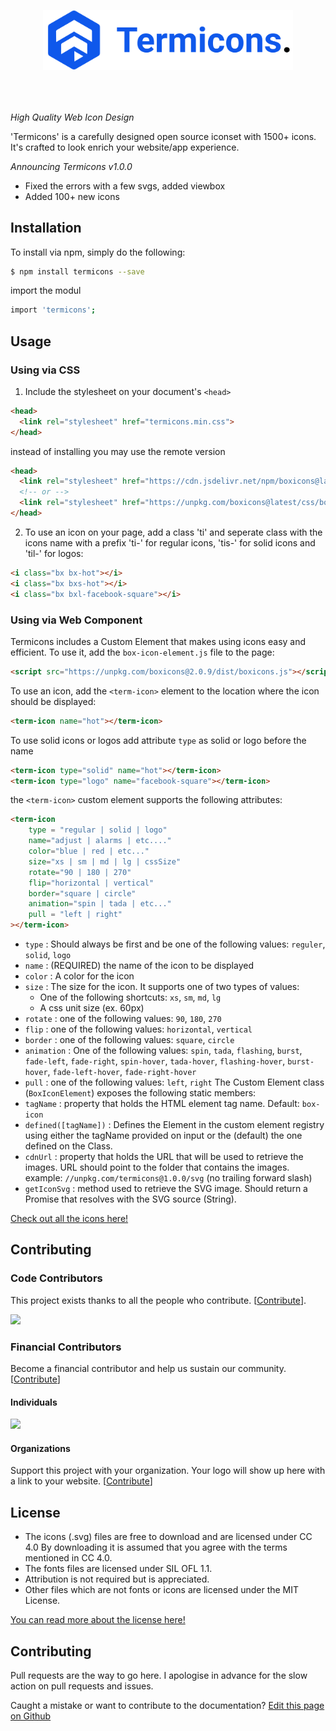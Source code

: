 <p align="center"><a href="https://termicons.com" target="_blank"><img src="public/logo_termicons.svg" width="400" style="margin-bottom: 50px"></a></p>

_High Quality Web Icon Design_

'Termicons' is a carefully designed open source iconset with 1500+ icons. It's crafted to look enrich your website/app experience.

_Announcing Termicons v1.0.0_

- Fixed the errors with a few svgs, added viewbox
- Added 100+ new icons

## Installation

To install via npm, simply do the following:

```bash
$ npm install termicons --save
```
import the modul

```bash
import 'termicons';
```

## Usage

### Using via CSS

1. Include the stylesheet on your document's `<head>`

```html
<head>
  <link rel="stylesheet" href="termicons.min.css">
</head>
```

instead of installing you may use the remote version

```html
<head>
  <link rel="stylesheet" href="https://cdn.jsdelivr.net/npm/boxicons@latest/css/boxicons.min.css">
  <!-- or -->
  <link rel="stylesheet" href="https://unpkg.com/boxicons@latest/css/boxicons.min.css">
</head>
```

2. To use an icon on your page, add a class 'ti' and seperate class with the icons name with a prefix 'ti-' for regular icons, 'tis-' for solid icons and 'til-' for logos:

```html
<i class="bx bx-hot"></i>
<i class="bx bxs-hot"></i>
<i class="bx bxl-facebook-square"></i>
```

### Using via Web Component

Termicons includes a Custom Element that makes using icons easy and efficient. To use it, add the `box-icon-element.js` file to the page:

```html
<script src="https://unpkg.com/boxicons@2.0.9/dist/boxicons.js"></script>
```

To use an icon, add the `<term-icon>` element to the location where the icon should be displayed:

```html
<term-icon name="hot"></term-icon>
```

To use solid icons or logos add attribute `type` as solid or logo before the name

```html
<term-icon type="solid" name="hot"></term-icon>
<term-icon type="logo" name="facebook-square"></term-icon>
```

the `<term-icon>` custom element supports the following attributes:

```html
<term-icon
    type = "regular | solid | logo"
    name="adjust | alarms | etc...."
    color="blue | red | etc..."
    size="xs | sm | md | lg | cssSize"
    rotate="90 | 180 | 270"
    flip="horizontal | vertical"
    border="square | circle"
    animation="spin | tada | etc..."
    pull = "left | right"
></term-icon>
```

- `type` : Should always be first and be one of the following values: `reguler`, `solid`, `logo`
- `name` : (REQUIRED) the name of the icon to be displayed
- `color` : A color for the icon
- `size` : The size for the icon. It supports one of two types of values:
    - One of the following shortcuts: `xs`, `sm`, `md`, `lg`
    - A css unit size (ex. 60px)
- `rotate` : one of the following values: `90`, `180`, `270`
- `flip` : one of the following values: `horizontal`, `vertical`
- `border` : one of the following values: `square`, `circle`
- `animation` : One of the following values: `spin`, `tada`, `flashing`, `burst`, `fade-left`, `fade-right`, `spin-hover`, `tada-hover`, `flashing-hover`, `burst-hover`, `fade-left-hover`, `fade-right-hover`
- `pull` : one of the following values: `left`, `right` The Custom Element class (`BoxIconElement`) exposes the following static members:
- `tagName` : property that holds the HTML element tag name. Default: `box-icon`
- `defined([tagName])` : Defines the Element in the custom element registry using either the tagName provided on input or the (default) the one defined on the Class.
- `cdnUrl` : property that holds the URL that will be used to retrieve the images. URL should point to the folder that contains the images. example: `//unpkg.com/termicons@1.0.0/svg` (no trailing forward slash)
- `getIconSvg` : method used to retrieve the SVG image. Should return a Promise that resolves with the SVG source (String).

[Check out all the icons here!](https://termicons.com)

## Contributing

### Code Contributors
This project exists thanks to all the people who contribute. [[Contribute](CONTRIBUTING.md)].

<a href="https://github.com/mmriz16/Termicons/graphs/contributors"><img src="https://opencollective.com/termicons/contributors.svg?width=890" /></a>

### Financial Contributors

Become a financial contributor and help us sustain our community. [[Contribute](https://opencollective.com/termicons/contribute)]

#### Individuals

<a href="https://opencollective.com/termicons"><img src="https://opencollective.com/termicons/individuals.svg?width=890"></a>

#### Organizations

Support this project with your organization. Your logo will show up here with a link to your website. [[Contribute](https://opencollective.com/termicons/contribute)]

## License

- The icons (.svg) files are free to download and are licensed under CC 4.0 By downloading it is assumed that you agree with the terms mentioned in CC 4.0.
- The fonts files are licensed under SIL OFL 1.1.
- Attribution is not required but is appreciated.
- Other files which are not fonts or icons are licensed under the MIT License.

[You can read more about the license here!](https://termicons.com/get-started#license)

## Contributing

Pull requests are the way to go here. I apologise in advance for the slow action on pull requests and issues.

Caught a mistake or want to contribute to the documentation? [Edit this page on Github](https://github.com/mmriz16/termicons/blob/master/README.md)